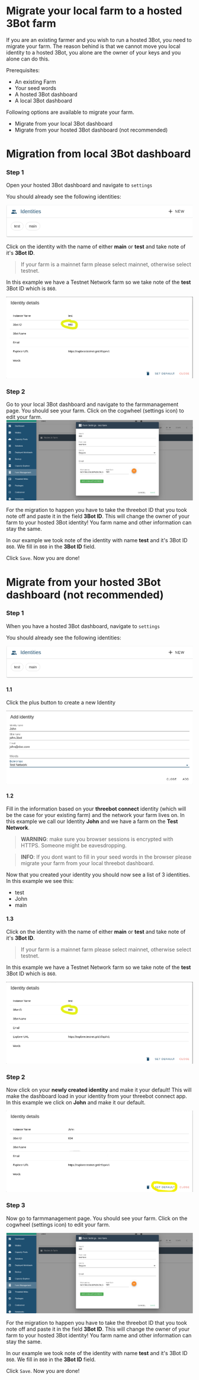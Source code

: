 # Migrate your local farm to a hosted 3Bot farm

If you are an existing farmer and you wish to run a hosted 3Bot, you need to migrate your farm. The reason behind is that we cannot move you local identity to a hosted 3Bot, you alone are the owner of your keys and you alone can do this.

Prerequisites:

- An existing Farm
- Your seed words
- A hosted 3Bot dashboard
- A local 3Bot dashboard


Following options are available to migrate your farm.
- Migrate from your local 3Bot dashboard
- Migrate from your hosted 3Bot dashboard (not recommended)


# Migration from local 3Bot dashboard

### Step 1
Open your hosted 3Bot dashboard and navigate to `settings`

You should already see the following identities:

![new id](./img/identities_hosted_3bot.png)

Click on the identity with the name of either **main** or **test** and take note of it's **3Bot ID**. 

> If your farm is a mainnet farm please select mainnet, otherwise select testnet.

In this example we have a Testnet Network farm so we take note of the **test** 3Bot ID which is `860`.

![new id](./img/note_new_id.png)

### Step 2
Go to your local 3Bot dashboard and navigate to the farmmanagement page. You should see your farm. Click on the cogwheel (settings icon) to edit your farm.
![migration](./img/save_farm.png)

For the migration to happen you have to take the threebot ID that you took note off and paste it in the field **3Bot ID**. This will change the owner of your farm to your hosted 3Bot identity! You farm name and other information can stay the same.

In our example we took note of the identity with name **test** and it's 3Bot ID `860`. We fill in `860` in the **3Bot ID** field.



Click `Save`. Now you are done!

# Migrate from your hosted 3Bot dashboard (not recommended)

### Step 1
When you have a hosted 3Bot dashboard, navigate to `settings`

You should already see the following identities:

![new id](./img/identities_hosted_3bot.png)

#### 1.1
Click the plus button to create a new Identity

![new id](./img/new_identity_hosted_3bot.png)

#### 1.2
Fill in the information based on your **threebot connect** identity (which will be the case for your existing farm) and the network your farm lives on. In this example we call our Identity **John** and we have a farm on the **Test Network**.

> **WARNING**: make sure you browser sessions is encrypted with HTTPS. Someone might be eavesdropping.

> **INFO**: If you dont want to fill in your seed words in the browser please migrate your farm from your local threebot dashboard.

Now that you created your identity you should now see a list of 3 identities. In this example we see this:
- test 
- John
- main

#### 1.3
Click on the identity with the name of either **main** or **test** and take note of it's **3Bot ID**. 

> If your farm is a mainnet farm please select mainnet, otherwise select testnet.

In this example we have a Testnet Network farm so we take note of the **test** 3Bot ID which is `860`.

![new id](./img/note_new_id.png)

### Step 2

Now click on your **newly created identity** and make it your default! This will make the dashboard load in your identity from your threebot connect app. In this example we click on **John** and make it our default.

![new id](./img/new_set_default.png)

### Step 3
Now go to farmmanagement page. You should see your farm. Click on the cogwheel (settings icon) to edit your farm.

![migration](./img/save_farm.png)

For the migration to happen you have to take the threebot ID that you took note off and paste it in the field **3Bot ID**. This will change the owner of your farm to your hosted 3Bot identity! You farm name and other information can stay the same.

In our example we took note of the identity with name **test** and it's 3Bot ID `860`. We fill in `860` in the **3Bot ID** field.



Click `Save`. Now you are done!